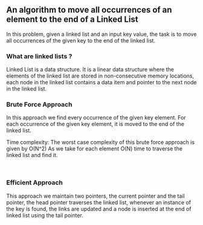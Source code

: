 
## An algorithm to move all occurrences of an element to the end of a Linked List
In this problem, given a linked list and an input key value, the task is to move all occurrences of the
given key to the end of the linked list.

### What are linked lists ?
Linked List is a data structure. It is a linear data structure where the elements of the linked list are stored in non-consecutive
memory locations, each node in the linked list contains a data item and pointer to the next node in the linked list.

### Brute Force Approach
In this approach we find every occurrence of the given key element. For each occurrence of
the given key element, it is moved to the end of the linked list. <br/>

Time complexity: The worst case complexity of this brute force approach is given by O(N^2)
As we take for each element O(N) time to traverse the linked list and find it.

<br/>

### Efficient Approach
This approach we maintain two pointers, the current pointer and the tail pointer, the head pointer traverses the linked list, whenever an instance of the key is found, the links are 
updated and a node is inserted at the end of linked list using the tail pointer.
